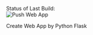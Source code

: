 Status of Last Build:<br>
![Push Web App](https://github.com/mastermole0310/Web-App-by-Python-Flask/actions/workflows/web_app-publish.yml/badge.svg)

Create Web App by Python Flask
